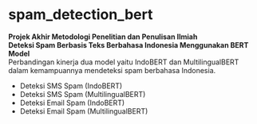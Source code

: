 # spam_detection_bert
**Projek Akhir Metodologi Penelitian dan Penulisan Ilmiah** <br>
**Deteksi Spam Berbasis Teks Berbahasa Indonesia Menggunakan BERT Model** <br>
Perbandingan kinerja dua model yaitu IndoBERT dan MultilingualBERT <br> dalam kemampuannya mendeteksi spam berbahasa Indonesia. <br>
- Deteksi SMS Spam (IndoBERT) <br>
- Deteksi SMS Spam (MultilingualBERT) <br>
- Deteksi Email Spam (IndoBERT) <br>
- Deteksi Email Spam (MultilingualBERT) <br>
